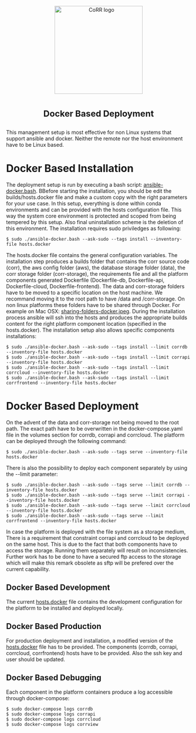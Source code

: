 <p align="center">
    <img src="https://rawgit.com/usnistgov/corr/master/corr-view/frontend/images/logo.svg"
         height="240"
         alt="CoRR logo"
         class="inline">
</p>

<h1> <p align="center"><sup><strong>
Docker Based Deployment
</strong></sup></p>
</h1>

This management setup is most effective for non Linux systems that support
ansible and docker. Neither the remote nor the host environment have
to be Linux based.

# Docker Based Installation
The deployment setup is run by executing a bash script: [ansible-docker.bash](https://raw.githubusercontent.com/usnistgov/corr-deploy/master/docker/ansible-docker.bash).
BBefore starting the installation, you should be edit the builds/hosts.docker file and make a custom copy with the right parameters for your use case. In this setup, everything is done within conda environments and can be provided with the hosts configuration file. This way the system core environment is protected and scoped from being tempered by this setup. Also final uninstallation scheme is the deletion of this environment. 
The installation requires sudo priviledges as following:

    $ sudo ./ansible-docker.bash --ask-sudo --tags install --inventory-file hosts.docker

The hosts.docker file contains the general configuration variables.
The installation step produces a builds folder that contains the corr source code (corr),
the aws config folder (aws), the database storage folder (data), the corr storage folder
(corr-storage), the requirements file and all the platform components generated Dockerfile
(Dockerfile-db, Dockerfile-api, Dockerfile-cloud, Dockerfile-frontend).
The data and corr-storage folders have to be moved to a specific location on the host machine.
We recommand moving it to the root path to have /data and /corr-storage.
On non linux platforms these folders have to be shared through Docker.
For example on Mac OSX: [sharing-folders-docker.jpeg](https://raw.githubusercontent.com/usnistgov/corr-deploy/master/docker/sharing-folders-docker.jpeg).
During the installation process ansible will ssh into the hosts and produces the appropriate
builds content for the right platform component location (specified in the hosts.docker).
The installation setup also allows specific components installations:

	$ sudo ./ansible-docker.bash --ask-sudo --tags install --limit corrdb --inventory-file hosts.docker
	$ sudo ./ansible-docker.bash --ask-sudo --tags install --limit corrapi --inventory-file hosts.docker
	$ sudo ./ansible-docker.bash --ask-sudo --tags install --limit corrcloud --inventory-file hosts.docker
	$ sudo ./ansible-docker.bash --ask-sudo --tags install --limit corrfrontend --inventory-file hosts.docker

# Docker Based Deployment
On the advent of the data and corr-storage not being moved to the root path.
The exact path have to be overwritten in the docker-compose.yaml file in the volumes
section for corrdb, corrapi and corrcloud.
The platform can be deployed through the following command:

	$ sudo ./ansible-docker.bash --ask-sudo --tags serve --inventory-file hosts.docker

There is also the possibility to deploy each component separately by using the --limit
parameter:

	$ sudo ./ansible-docker.bash --ask-sudo --tags serve --limit corrdb --inventory-file hosts.docker
	$ sudo ./ansible-docker.bash --ask-sudo --tags serve --limit corrapi --inventory-file hosts.docker
	$ sudo ./ansible-docker.bash --ask-sudo --tags serve --limit corrcloud --inventory-file hosts.docker
	$ sudo ./ansible-docker.bash --ask-sudo --tags serve --limit corrfrontend --inventory-file hosts.docker

In case the platform is deployed with the file system as a storage medium, There is a requirement that
constraint corrapi and corrcloud to be deployed on the same host. This is due to the fact that both 
components have to access the storage. Running them separately will result on inconsistencies. Further
work has to be done to have a secured ftp access to the storage which will make this remark obsolete
as sftp will be prefered over the current capability.

## Docker Based Development
The current [hosts.docker](https://raw.githubusercontent.com/usnistgov/corr-deploy/master/docker/hosts.docker) file contains the development configuration for the platform to
be installed and deployed locally.

## Docker Based Production
For production deployment and installation, a modified version of the [hosts.docker](https://raw.githubusercontent.com/usnistgov/corr-deploy/master/docker/hosts.docker) file
has to be provided. The components (corrdb, corrapi, corrcloud, corrfrontend) hosts have to be provided.
Also the ssh key and user should be updated.

## Docker Based Debugging
Each component in the platform containers produce a log accessible through docker-compose:

	$ sudo docker-compose logs corrdb
	$ sudo docker-compose logs corrapi
	$ sudo docker-compose logs corrcloud
	$ sudo docker-compose logs corrview
